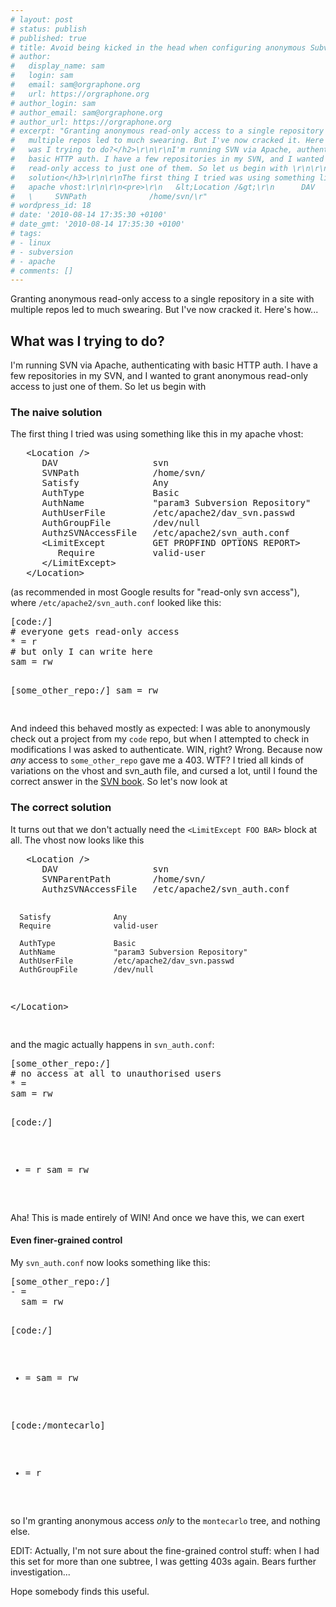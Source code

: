 ```yaml
---
# layout: post
# status: publish
# published: true
# title: Avoid being kicked in the head when configuring anonymous Subversion access
# author:
#   display_name: sam
#   login: sam
#   email: sam@orgraphone.org
#   url: https://orgraphone.org
# author_login: sam
# author_email: sam@orgraphone.org
# author_url: https://orgraphone.org
# excerpt: "Granting anonymous read-only access to a single repository in a site with
#   multiple repos led to much swearing. But I've now cracked it. Here's how...\r\n\r\n<h2>What
#   was I trying to do?</h2>\r\n\r\nI'm running SVN via Apache, authenticating with
#   basic HTTP auth. I have a few repositories in my SVN, and I wanted to grant anonymous
#   read-only access to just one of them. So let us begin with \r\n\r\n<h3>The naive
#   solution</h3>\r\n\r\nThe first thing I tried was using something like this in my
#   apache vhost:\r\n\r\n<pre>\r\n   &lt;Location /&gt;\r\n      DAV                  svn\r\n
#   \     SVNPath              /home/svn/\r"
# wordpress_id: 18
# date: '2010-08-14 17:35:30 +0100'
# date_gmt: '2010-08-14 17:35:30 +0100'
# tags:
# - linux
# - subversion
# - apache
# comments: []
---
```


<p>Granting anonymous read-only access to a single repository in a site with multiple repos led to much swearing. But I've now cracked it. Here's how...</p>
<h2>What was I trying to do?</h2>
<p>I'm running SVN via Apache, authenticating with basic HTTP auth. I have a few repositories in my SVN, and I wanted to grant anonymous read-only access to just one of them. So let us begin with </p>
<h3>The naive solution</h3>
<p>The first thing I tried was using something like this in my apache vhost:</p>
<pre>
   &lt;Location /&gt;
      DAV                  svn
      SVNPath              /home/svn/
      Satisfy              Any
      AuthType             Basic
      AuthName             "param3 Subversion Repository"
      AuthUserFile         /etc/apache2/dav_svn.passwd
      AuthGroupFile        /dev/null
      AuthzSVNAccessFile   /etc/apache2/svn_auth.conf
      &lt;LimitExcept         GET PROPFIND OPTIONS REPORT&gt;
         Require           valid-user
      &lt;/LimitExcept&gt;
   &lt;/Location&gt;
</pre>
<p>(as recommended in most Google results for "read-only svn access"), where <code>/etc/apache2/svn_auth.conf</code> looked like this:</p>
<pre>
[code:/]
# everyone gets read-only access
* = r
# but only I can write here
sam = rw

[some_other_repo:/]
sam = rw

</pre>
<p>And indeed this behaved mostly as expected: I was able to anonymously check out a project from my <code>code</code> repo, but when I attempted to check in modifications I was asked to authenticate. WIN, right? Wrong. Because now <em>any</em> access to <code>some_other_repo</code> gave me a 403. WTF? I tried all kinds of variations on the vhost and svn_auth file, and cursed a lot, until I found the correct answer in the <a href="https://svnbook.red-bean.com/en/1.0/ch06s04.html">SVN book</a>. So let's now look at</p>
<h3>The correct solution</h3>
<p>It turns out that we don't actually need the <code>&lt;LimitExcept FOO BAR&gt;</code> block at all. The vhost now looks like this</p>
<pre>
   &lt;Location /&gt;
      DAV                  svn
      SVNParentPath        /home/svn/
      AuthzSVNAccessFile   /etc/apache2/svn_auth.conf

      Satisfy              Any
      Require              valid-user

      AuthType             Basic
      AuthName             "param3 Subversion Repository"
      AuthUserFile         /etc/apache2/dav_svn.passwd
      AuthGroupFile        /dev/null

&lt;/Location&gt;

</pre>
<p>and the magic actually happens in <code>svn_auth.conf</code>:</p>
<pre>
[some_other_repo:/]
# no access at all to unauthorised users
* =
sam = rw

[code:/]

- = r
sam = rw
</pre>
<p>Aha! This is made entirely of WIN! And once we have this, we can exert</p>
<h4>Even finer-grained control</h4>
<p>My <code>svn_auth.conf</code> now looks something like this:</p>
<pre>
[some_other_repo:/]
- =
  sam = rw

[code:/]

- =
  sam = rw

[code:/montecarlo]

- = r
</pre>
<p>so I'm granting anonymous access <em>only</em> to the <code>montecarlo</code> tree, and nothing else.</p>
<p>EDIT: Actually, I'm not sure about the fine-grained control stuff: when I had this set for more than one subtree, I was getting 403s again. Bears further investigation...</p>
<p>Hope somebody finds this useful.</p>
